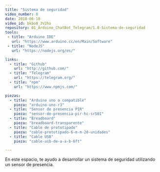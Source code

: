 ```yaml
---
title: "Sistema de seguridad"
video_number: 8
date: 2018-06-10
video_id: bkbo8_3V2ho
repository: 01_Arduino_ChatBot_Telegram/1.8-Sistema-de-seguridad
tools:
 - title: "Arduino IDE"
   url: "https://www.arduino.cc/en/Main/Software"
 - title: "NodeJS"
   url: "https://nodejs.org/es/"

links:
  - title: "Github"
    url: "http://github.com/"
  - title: "Telegram"
    url: "https://telegram.org/"
  - title: "npm"
    url: "https://www.npmjs.com/"

piezas:
  - title: "Arduino uno o compatible"
    pieza: "arduino-uno-r3"
  - title: "Sensor de presencia PIR"
    pieza: "sensor-de-presencia-pir-hc-sr501"
  - title: "Breadboard"
    pieza: "breadboard-transparente"
  - title: "Cable de prototipado"
    pieza: "cable-prototipado-6-m-m-20-unidades"
  - title: "Cable USB"
    pieza: "cable-usb-de-a-a-b-6ft"

---
```

En este espacio, te ayudo a desarrollar un sistema de seguridad utilizando un sensor de presencia.
